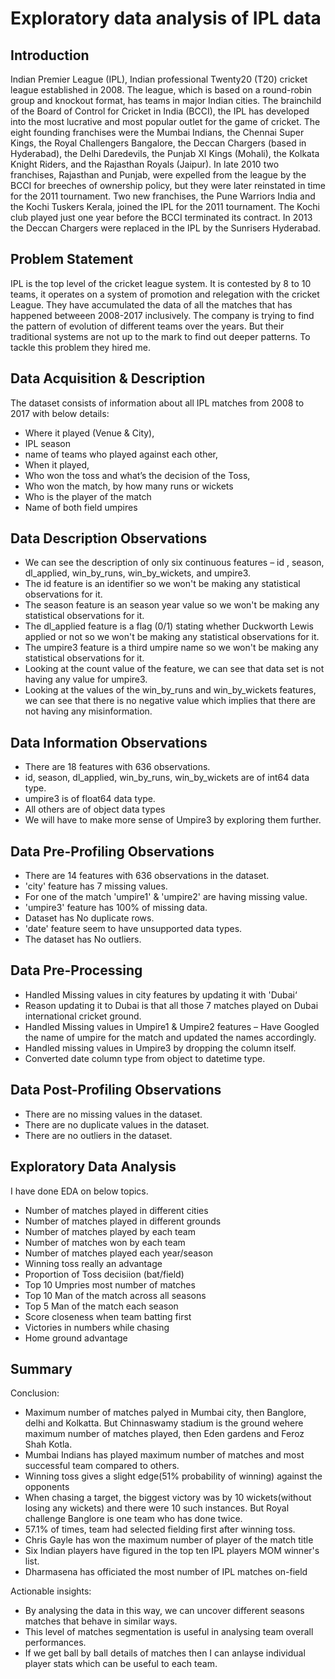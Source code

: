 # Exploratory data analysis of IPL data

## Introduction
Indian Premier League (IPL), Indian professional Twenty20 (T20) cricket league established in 2008. 
The league, which is based on a round-robin group and knockout format, has teams in major Indian cities.
The brainchild of the Board of Control for Cricket in India (BCCI), the IPL has developed into the most lucrative and most popular outlet for the game of cricket.
The eight founding franchises were the Mumbai Indians, the Chennai Super Kings, the Royal Challengers Bangalore, the Deccan Chargers (based in Hyderabad), the Delhi Daredevils, the Punjab XI Kings (Mohali), the Kolkata Knight Riders, and the Rajasthan Royals (Jaipur).
In late 2010 two franchises, Rajasthan and Punjab, were expelled from the league by the BCCI for breeches of ownership policy, but they were later reinstated in time for the 2011 tournament. 
Two new franchises, the Pune Warriors India and the Kochi Tuskers Kerala, joined the IPL for the 2011 tournament. 
The Kochi club played just one year before the BCCI terminated its contract. In 2013 the Deccan Chargers were replaced in the IPL by the Sunrisers Hyderabad.

## Problem Statement
IPL is the top level of the cricket league system.
It is contested by 8 to 10 teams, it operates on a system of promotion and relegation with the cricket League.
They have accumulated the data of all the matches that has happened betweeen 2008-2017 inclusively.
The company is trying to find the pattern of evolution of different teams over the years.
But their traditional systems are not up to the mark to find out deeper patterns.
To tackle this problem they hired me.

## Data Acquisition & Description
The dataset consists of information about all IPL matches from 2008 to 2017 with below details:

- Where it played (Venue & City), 
- IPL season
- name of teams who played against each other,
- When it played, 
- Who won the toss and what’s the decision of the Toss,
- Who won the match, by how many runs or wickets
- Who is the player of the match
- Name of both field umpires

## Data Description Observations
- We can see the description of only six continuous features – id , season, dl_applied, win_by_runs,  win_by_wickets, and umpire3.
- The id feature is an identifier so we won't be making any statistical observations for it.
- The season feature is an season year value so we won't be making any statistical observations for it.
- The dl_applied feature is a flag (0/1) stating whether Duckworth Lewis applied or not so we won't be making any statistical observations for it.
- The umpire3 feature is a third umpire name so we won't be making any statistical observations for it.
- Looking at the count value of the feature, we can see that data set is not having any value for umpire3.
- Looking at the values of the win_by_runs and win_by_wickets features, we can see that there is no negative value which implies that there are not having any misinformation.

## Data Information Observations
- There are 18 features with 636 observations.
- id, season, dl_applied, win_by_runs, win_by_wickets are of int64 data type.
- umpire3 is of float64 data type.
- All others are of object data types
- We will have to make more sense of Umpire3 by exploring them further.

## Data Pre-Profiling Observations
- There are 14 features with 636 observations in the dataset.
- 'city' feature has 7 missing values. 
- For one of the match 'umpire1' & 'umpire2' are having missing value.
- 'umpire3' feature has 100% of missing data.
- Dataset has No duplicate rows.
- 'date' feature seem to have unsupported data types.
- The dataset has No outliers.

## Data Pre-Processing
- Handled Missing values in city features by updating it with 'Dubai‘
- Reason updating it to Dubai is that all those 7 matches played on Dubai international cricket ground.
- Handled Missing values in Umpire1 & Umpire2 features – Have Googled the name of umpire for the match and updated the names accordingly.
- Handled missing values in Umpire3 by dropping the column itself.
- Converted date column type from object to datetime type.

## Data Post-Profiling Observations
- There are no missing values in the dataset.
- There are no duplicate values in the dataset.
- There are no outliers in the dataset.

## Exploratory Data Analysis
I have done EDA on below topics.
- Number of matches played in different cities
- Number of matches played in different grounds
- Number of matches played by each team
- Number of matches won by each team
- Number of matches played each year/season
- Winning toss really an advantage
- Proportion of Toss decisiion (bat/field)
- Top 10 Umpries most number of matches
- Top 10 Man of the match across all seasons
- Top 5 Man of the match each season
- Score closeness when team batting first
- Victories in numbers while chasing
- Home ground advantage

## Summary
Conclusion:
- Maximum number of matches palyed in Mumbai city, then Banglore, delhi and Kolkatta. But Chinnaswamy stadium is the ground wehere maximum number of matches played, then Eden gardens and Feroz Shah Kotla.
- Mumbai Indians has played maximum number of matches and most successful team compared to others.
- Winning toss gives a slight edge(51% probability of winning) against the opponents
- When chasing a target, the biggest victory was by 10 wickets(without losing any wickets) and there were 10 such instances. But Royal challenge Banglore is one team who has done twice.
- 57.1% of times, team had selected fielding first after winning toss.
- Chris Gayle has won the maximum number of player of the match title
- Six Indian players have figured in the top ten IPL players MOM winner's list.
- Dharmasena has officiated the most number of IPL matches on-field

Actionable insights:
- By analysing the data in this way, we can uncover different seasons matches that behave in similar ways.
- This level of matches segmentation is useful in analysing team overall performances.
- If we get ball by ball details of matches then I can anlayse individual player stats which can be useful to each team.





